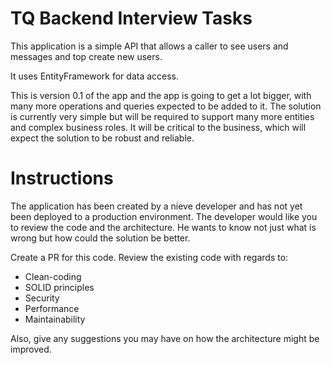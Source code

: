 # TQ Backend Interview Tasks

This application is a simple API that allows a caller to see users and messages and top create new users.

It uses EntityFramework for data access.

This is version 0.1 of the app and the app is going to get a lot bigger, with many more operations and queries expected to be added to it. The solution is currently very simple but will be required to support many more entities and complex business roles. It will be critical to the business, which will expect the solution to be robust and reliable.
  

# Instructions

The application has been created by a nieve developer and has not yet been deployed to a production environment. The developer would like you to review the code and the architecture. He wants to know not just what is wrong but how could the solution be better.  

Create a PR for this code.
Review the existing code with regards to:

- Clean-coding 
- SOLID principles 
- Security
- Performance
- Maintainability

Also, give any suggestions you may have on how the architecture might be improved.   
 
 
 
